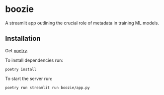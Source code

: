 # boozie

A streamlit app outlining the crucial role of metadata in training ML models.


## Installation

Get [poetry](https://python-poetry.org/docs/#installing-with-the-official-installer).  

To install dependencies run:
```
poetry install
```

To start the server run:  
```
poetry run streamlit run boozie/app.py
```